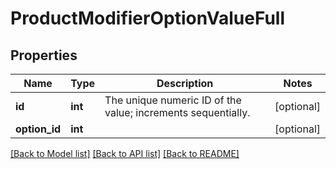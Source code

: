 # ProductModifierOptionValueFull

## Properties
Name | Type | Description | Notes
------------ | ------------- | ------------- | -------------
**id** | **int** | The unique numeric ID of the value; increments sequentially. | [optional] 
**option_id** | **int** |  | [optional] 

[[Back to Model list]](../../README.md#documentation-for-models) [[Back to API list]](../../README.md#documentation-for-api-endpoints) [[Back to README]](../../README.md)

